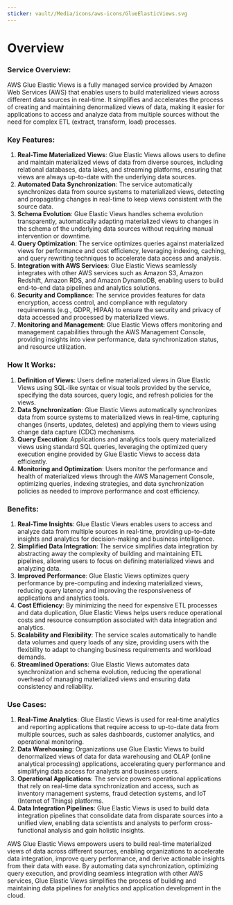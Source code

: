 ```yaml
---
sticker: vault//Media/icons/aws-icons/GlueElasticViews.svg
---
```

# Overview

### Service Overview:

AWS Glue Elastic Views is a fully managed service provided by Amazon Web Services (AWS) that enables users to build materialized views across different data sources in real-time. It simplifies and accelerates the process of creating and maintaining denormalized views of data, making it easier for applications to access and analyze data from multiple sources without the need for complex ETL (extract, transform, load) processes.

### Key Features:

1. **Real-Time Materialized Views**: Glue Elastic Views allows users to define and maintain materialized views of data from diverse sources, including relational databases, data lakes, and streaming platforms, ensuring that views are always up-to-date with the underlying data sources.
2. **Automated Data Synchronization**: The service automatically synchronizes data from source systems to materialized views, detecting and propagating changes in real-time to keep views consistent with the source data.
3. **Schema Evolution**: Glue Elastic Views handles schema evolution transparently, automatically adapting materialized views to changes in the schema of the underlying data sources without requiring manual intervention or downtime.
4. **Query Optimization**: The service optimizes queries against materialized views for performance and cost efficiency, leveraging indexing, caching, and query rewriting techniques to accelerate data access and analysis.
5. **Integration with AWS Services**: Glue Elastic Views seamlessly integrates with other AWS services such as Amazon S3, Amazon Redshift, Amazon RDS, and Amazon DynamoDB, enabling users to build end-to-end data pipelines and analytics solutions.
6. **Security and Compliance**: The service provides features for data encryption, access control, and compliance with regulatory requirements (e.g., GDPR, HIPAA) to ensure the security and privacy of data accessed and processed by materialized views.
7. **Monitoring and Management**: Glue Elastic Views offers monitoring and management capabilities through the AWS Management Console, providing insights into view performance, data synchronization status, and resource utilization.

### How It Works:

1. **Definition of Views**: Users define materialized views in Glue Elastic Views using SQL-like syntax or visual tools provided by the service, specifying the data sources, query logic, and refresh policies for the views.
2. **Data Synchronization**: Glue Elastic Views automatically synchronizes data from source systems to materialized views in real-time, capturing changes (inserts, updates, deletes) and applying them to views using change data capture (CDC) mechanisms.
3. **Query Execution**: Applications and analytics tools query materialized views using standard SQL queries, leveraging the optimized query execution engine provided by Glue Elastic Views to access data efficiently.
4. **Monitoring and Optimization**: Users monitor the performance and health of materialized views through the AWS Management Console, optimizing queries, indexing strategies, and data synchronization policies as needed to improve performance and cost efficiency.

### Benefits:

1. **Real-Time Insights**: Glue Elastic Views enables users to access and analyze data from multiple sources in real-time, providing up-to-date insights and analytics for decision-making and business intelligence.
2. **Simplified Data Integration**: The service simplifies data integration by abstracting away the complexity of building and maintaining ETL pipelines, allowing users to focus on defining materialized views and analyzing data.
3. **Improved Performance**: Glue Elastic Views optimizes query performance by pre-computing and indexing materialized views, reducing query latency and improving the responsiveness of applications and analytics tools.
4. **Cost Efficiency**: By minimizing the need for expensive ETL processes and data duplication, Glue Elastic Views helps users reduce operational costs and resource consumption associated with data integration and analytics.
5. **Scalability and Flexibility**: The service scales automatically to handle data volumes and query loads of any size, providing users with the flexibility to adapt to changing business requirements and workload demands.
6. **Streamlined Operations**: Glue Elastic Views automates data synchronization and schema evolution, reducing the operational overhead of managing materialized views and ensuring data consistency and reliability.

### Use Cases:

1. **Real-Time Analytics**: Glue Elastic Views is used for real-time analytics and reporting applications that require access to up-to-date data from multiple sources, such as sales dashboards, customer analytics, and operational monitoring.
2. **Data Warehousing**: Organizations use Glue Elastic Views to build denormalized views of data for data warehousing and OLAP (online analytical processing) applications, accelerating query performance and simplifying data access for analysts and business users.
3. **Operational Applications**: The service powers operational applications that rely on real-time data synchronization and access, such as inventory management systems, fraud detection systems, and IoT (Internet of Things) platforms.
4. **Data Integration Pipelines**: Glue Elastic Views is used to build data integration pipelines that consolidate data from disparate sources into a unified view, enabling data scientists and analysts to perform cross-functional analysis and gain holistic insights.

AWS Glue Elastic Views empowers users to build real-time materialized views of data across different sources, enabling organizations to accelerate data integration, improve query performance, and derive actionable insights from their data with ease. By automating data synchronization, optimizing query execution, and providing seamless integration with other AWS services, Glue Elastic Views simplifies the process of building and maintaining data pipelines for analytics and application development in the cloud.
